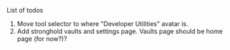 List of todos

1. Move tool selector to where "Developer Utilities" avatar is.
2. Add stronghold vaults and settings page. Vaults page should be home page (for now?)?